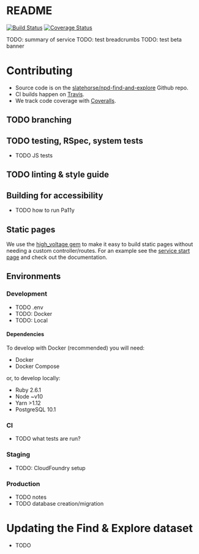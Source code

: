 # README

[![Build Status](https://travis-ci.com/slatehorse/npd-find-and-explore.svg?branch=master)](https://travis-ci.com/slatehorse/npd-find-and-explore)
[![Coverage Status](https://coveralls.io/repos/github/slatehorse/npd-find-and-explore/badge.svg?branch=master)](https://coveralls.io/github/slatehorse/npd-find-and-explore?branch=master)

TODO: summary of service
TODO: test breadcrumbs
TODO: test beta banner


# Contributing
- Source code is on the [slatehorse/npd-find-and-explore](https://github.com/slatehorse/npd-find-and-explore) Github repo.
- CI builds happen on [Travis](https://travis-ci.com/slatehorse/npd-find-and-explore).
- We track code coverage with [Coveralls](https://coveralls.io/github/slatehorse/npd-find-and-explore).

## TODO branching
## TODO testing, RSpec, system tests
- TODO JS tests
## TODO linting & style guide

## Building for accessibility
- TODO how to run Pa11y

## Static pages

We use the [high_voltage gem](https://github.com/thoughtbot/high_voltage) to make it easy to build static pages without needing a custom controller/routes. For an example see the [service start page](app/views/pages/service_start.html.erb) and check out the documentation.

## Environments
### Development 
- TODO .env
- TODO: Docker
- TODO: Local

#### Dependencies

To develop with Docker (recommended) you will need:

- Docker
- Docker Compose

or, to develop locally:

- Ruby 2.6.1
- Node ~v10
- Yarn >1.12
- PostgreSQL 10.1

### CI

- TODO what tests are run?

### Staging

- TODO: CloudFoundry setup

### Production

- TODO notes
- TODO database creation/migration

# Updating the Find & Explore dataset

- TODO


